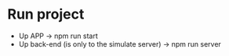 # Run project
- Up APP -> npm run start
- Up back-end (is only to the simulate server) -> npm run server

